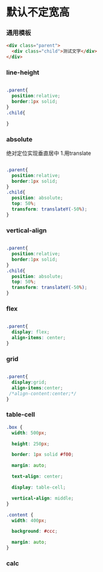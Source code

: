 # 默认不定宽高

### 通用模板

```html
<div class="parent">
  <div class="child">测试文字</div>
</div>
```



### line-height

```css

.parent{
  position:relative;
  border:1px solid;
}
.child{

}

```


### absolute

绝对定位实现垂直居中
1.用translate
```css

.parent{
  position:relative;
  border:1px solid;
}
.child{
  position: absolute;
  top: 50%;
  transform: translateY(-50%);
}

```


### vertical-align

```css

.parent{
  position:relative;
  border:1px solid;
}
.child{
  position: absolute;
  top: 50%;
  transform: translateY(-50%);
}


```


### flex
```css

.parent{
  display: flex;
  align-items: center;
}

```


### grid

```css

.parent{
  display:grid;
  align-items:center;
 /*align-content:center;*/
}

```


### table-cell
```css
.box {
  width: 500px;

  height: 250px;

  border: 1px solid #f00;

  margin: auto;

  text-align: center;

  display: table-cell;

  vertical-align: middle;
}

.content {
  width: 400px;

  background: #ccc;

  margin: auto;
}
```



### calc